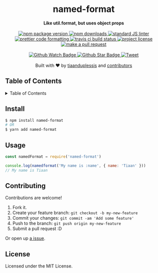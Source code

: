 
<h1 align="center">named-format</h1>
<div align="center">
  <strong>Like util.format, but uses object props</strong>
</div>
<br>
<div align="center">
  <a href="https://npmjs.org/package/named-format">
    <img src="https://img.shields.io/npm/v/named-format.svg?style=flat-square" alt="npm package version" />
  </a>
  <a href="https://npmjs.org/package/named-format">
  <img src="https://img.shields.io/npm/dm/named-format.svg?style=flat-square" alt="npm downloads" />
  </a>
  <a href="https://github.com/feross/standard">
    <img src="https://img.shields.io/badge/code%20style-standard-brightgreen.svg?style=flat-square" alt="standard JS linter" />
  </a>
  <a href="https://github.com/prettier/prettier">
    <img src="https://img.shields.io/badge/styled_with-prettier-ff69b4.svg?style=flat-square" alt="prettier code formatting" />
  </a>
  <a href="https://travis-ci.org/tiaanduplessis/named-format">
    <img src="https://img.shields.io/travis/tiaanduplessis/named-format.svg?style=flat-square" alt="travis ci build status" />
  </a>
  <a href="https://github.com/tiaanduplessis/named-format/blob/master/LICENSE">
    <img src="https://img.shields.io/npm/l/named-format.svg?style=flat-square" alt="project license" />
  </a>
  <a href="http://makeapullrequest.com">
    <img src="https://img.shields.io/badge/PRs-welcome-brightgreen.svg?style=flat-square" alt="make a pull request" />
  </a>
</div>
<br>
<div align="center">
  <a href="https://github.com/tiaanduplessis/named-format/watchers">
    <img src="https://img.shields.io/github/watchers/tiaanduplessis/named-format.svg?style=social" alt="Github Watch Badge" />
  </a>
  <a href="https://github.com/tiaanduplessis/named-format/stargazers">
    <img src="https://img.shields.io/github/stars/tiaanduplessis/named-format.svg?style=social" alt="Github Star Badge" />
  </a>
  <a href="https://twitter.com/intent/tweet?text=Check%20out%20named-format!%20https://github.com/tiaanduplessis/named-format%20%F0%9F%91%8D">
    <img src="https://img.shields.io/twitter/url/https/github.com/tiaanduplessis/named-format.svg?style=social" alt="Tweet" />
  </a>
</div>
<br>
<div align="center">
  Built with ❤︎ by <a href="https://github.com/tiaanduplessis">tiaanduplessis</a> and <a href="https://github.com/tiaanduplessis/named-format/contributors">contributors</a>
</div>

<h2>Table of Contents</h2>
<details>
  <summary>Table of Contents</summary>
  <li><a href="#install">Install</a></li>
  <li><a href="#usage">Usage</a></li>
  <li><a href="#contribute">Contribute</a></li>
  <li><a href="#license">License</a></li>
</details>

## Install

```sh
$ npm install named-format
# OR
$ yarn add named-format
```

## Usage

```js
const namedFormat = require('named-format')

console.log(namedformat('My name is :name', { name: 'Tiaan' }))
// My name is Tiaan
```

## Contributing

Contributions are welcome!

1. Fork it.
2. Create your feature branch: `git checkout -b my-new-feature`
3. Commit your changes: `git commit -am 'Add some feature'`
4. Push to the branch: `git push origin my-new-feature`
5. Submit a pull request :D

Or open up [a issue](https://github.com/tiaanduplessis/named-format/issues).

## License

Licensed under the MIT License.
